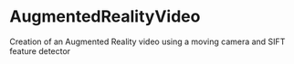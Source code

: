 # AugmentedRealityVideo
Creation of an Augmented Reality video using a moving camera and SIFT feature detector
